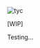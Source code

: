 ![tyc](https://user-images.githubusercontent.com/29997/67424450-fec31300-f58a-11e9-903b-4d7371e60d38.png)

[WIP]

Testing...
